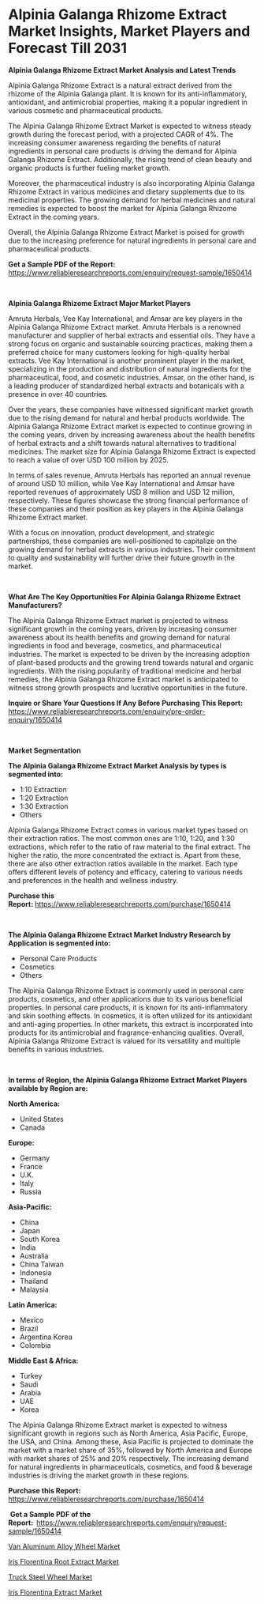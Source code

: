 <p><h1>Alpinia Galanga Rhizome Extract Market Insights, Market Players and Forecast Till 2031</h1></p><p><strong>Alpinia Galanga Rhizome Extract Market Analysis and Latest Trends</strong></p>
<p><p>Alpinia Galanga Rhizome Extract is a natural extract derived from the rhizome of the Alpinia Galanga plant. It is known for its anti-inflammatory, antioxidant, and antimicrobial properties, making it a popular ingredient in various cosmetic and pharmaceutical products.</p><p>The Alpinia Galanga Rhizome Extract Market is expected to witness steady growth during the forecast period, with a projected CAGR of 4%. The increasing consumer awareness regarding the benefits of natural ingredients in personal care products is driving the demand for Alpinia Galanga Rhizome Extract. Additionally, the rising trend of clean beauty and organic products is further fueling market growth.</p><p>Moreover, the pharmaceutical industry is also incorporating Alpinia Galanga Rhizome Extract in various medicines and dietary supplements due to its medicinal properties. The growing demand for herbal medicines and natural remedies is expected to boost the market for Alpinia Galanga Rhizome Extract in the coming years.</p><p>Overall, the Alpinia Galanga Rhizome Extract Market is poised for growth due to the increasing preference for natural ingredients in personal care and pharmaceutical products.</p></p>
<p><strong>Get a Sample PDF of the Report:&nbsp;</strong> <a href="https://www.reliableresearchreports.com/enquiry/request-sample/1650414">https://www.reliableresearchreports.com/enquiry/request-sample/1650414</a></p>
<p>&nbsp;</p>
<p><strong>Alpinia Galanga Rhizome Extract Major Market Players</strong></p>
<p><p>Amruta Herbals, Vee Kay International, and Amsar are key players in the Alpinia Galanga Rhizome Extract market. Amruta Herbals is a renowned manufacturer and supplier of herbal extracts and essential oils. They have a strong focus on organic and sustainable sourcing practices, making them a preferred choice for many customers looking for high-quality herbal extracts. Vee Kay International is another prominent player in the market, specializing in the production and distribution of natural ingredients for the pharmaceutical, food, and cosmetic industries. Amsar, on the other hand, is a leading producer of standardized herbal extracts and botanicals with a presence in over 40 countries.</p><p>Over the years, these companies have witnessed significant market growth due to the rising demand for natural and herbal products worldwide. The Alpinia Galanga Rhizome Extract market is expected to continue growing in the coming years, driven by increasing awareness about the health benefits of herbal extracts and a shift towards natural alternatives to traditional medicines. The market size for Alpinia Galanga Rhizome Extract is expected to reach a value of over USD 100 million by 2025.</p><p>In terms of sales revenue, Amruta Herbals has reported an annual revenue of around USD 10 million, while Vee Kay International and Amsar have reported revenues of approximately USD 8 million and USD 12 million, respectively. These figures showcase the strong financial performance of these companies and their position as key players in the Alpinia Galanga Rhizome Extract market.</p><p>With a focus on innovation, product development, and strategic partnerships, these companies are well-positioned to capitalize on the growing demand for herbal extracts in various industries. Their commitment to quality and sustainability will further drive their future growth in the market.</p></p>
<p>&nbsp;</p>
<p><strong>What Are The Key Opportunities For Alpinia Galanga Rhizome Extract Manufacturers?</strong></p>
<p><p>The Alpinia Galanga Rhizome Extract market is projected to witness significant growth in the coming years, driven by increasing consumer awareness about its health benefits and growing demand for natural ingredients in food and beverage, cosmetics, and pharmaceutical industries. The market is expected to be driven by the increasing adoption of plant-based products and the growing trend towards natural and organic ingredients. With the rising popularity of traditional medicine and herbal remedies, the Alpinia Galanga Rhizome Extract market is anticipated to witness strong growth prospects and lucrative opportunities in the future.</p></p>
<p><strong>Inquire or Share Your Questions If Any Before Purchasing This Report:</strong> <a href="https://www.reliableresearchreports.com/enquiry/pre-order-enquiry/1650414">https://www.reliableresearchreports.com/enquiry/pre-order-enquiry/1650414</a></p>
<p>&nbsp;</p>
<p><strong>Market Segmentation</strong></p>
<p><strong>The Alpinia Galanga Rhizome Extract Market Analysis by types is segmented into:</strong></p>
<p><ul><li>1:10 Extraction</li><li>1:20 Extraction</li><li>1:30 Extraction</li><li>Others</li></ul></p>
<p><p>Alpinia Galanga Rhizome Extract comes in various market types based on their extraction ratios. The most common ones are 1:10, 1:20, and 1:30 extractions, which refer to the ratio of raw material to the final extract. The higher the ratio, the more concentrated the extract is. Apart from these, there are also other extraction ratios available in the market. Each type offers different levels of potency and efficacy, catering to various needs and preferences in the health and wellness industry.</p></p>
<p><strong>Purchase this Report:&nbsp;</strong><a href="https://www.reliableresearchreports.com/purchase/1650414">https://www.reliableresearchreports.com/purchase/1650414</a></p>
<p>&nbsp;</p>
<p><strong>The Alpinia Galanga Rhizome Extract Market Industry Research by Application is segmented into:</strong></p>
<p><ul><li>Personal Care Products</li><li>Cosmetics</li><li>Others</li></ul></p>
<p><p>The Alpinia Galanga Rhizome Extract is commonly used in personal care products, cosmetics, and other applications due to its various beneficial properties. In personal care products, it is known for its anti-inflammatory and skin soothing effects. In cosmetics, it is often utilized for its antioxidant and anti-aging properties. In other markets, this extract is incorporated into products for its antimicrobial and fragrance-enhancing qualities. Overall, Alpinia Galanga Rhizome Extract is valued for its versatility and multiple benefits in various industries.</p></p>
<p>&nbsp;</p>
<p><strong>In terms of Region, the Alpinia Galanga Rhizome Extract Market Players available by Region are:</strong></p>
<p>
    <p> <strong> North America: </strong>
        <ul>
            <li>United States</li>
            <li>Canada</li>
        </ul>
        </p> 
    <p> <strong> Europe: </strong>
        <ul>
            <li>Germany</li>
            <li>France</li>
            <li>U.K.</li>
            <li>Italy</li>
            <li>Russia</li>
        </ul>
        </p> 
    <p> <strong> Asia-Pacific: </strong>
        <ul>
            <li>China</li>
            <li>Japan</li>
            <li>South Korea</li>
            <li>India</li>
            <li>Australia</li>
            <li>China Taiwan</li>
            <li>Indonesia</li>
            <li>Thailand</li>
            <li>Malaysia</li>
        </ul>
        </p> 
    <p> <strong> Latin America: </strong>
        <ul>
            <li>Mexico</li>
            <li>Brazil</li>
            <li>Argentina Korea</li>
            <li>Colombia</li>
        </ul>
        </p> 
    <p> <strong> Middle East & Africa: </strong>
        <ul>
            <li>Turkey</li>
            <li>Saudi</li>
            <li>Arabia</li>
            <li>UAE</li>
            <li>Korea</li>
        </ul>
    </p>
    </p>
<p><p>The Alpinia Galanga Rhizome Extract market is expected to witness significant growth in regions such as North America, Asia Pacific, Europe, the USA, and China. Among these, Asia Pacific is projected to dominate the market with a market share of 35%, followed by North America and Europe with market shares of 25% and 20% respectively. The increasing demand for natural ingredients in pharmaceuticals, cosmetics, and food & beverage industries is driving the market growth in these regions.</p></p>
<p><strong>Purchase this Report: </strong><a href="https://www.reliableresearchreports.com/purchase/1650414">https://www.reliableresearchreports.com/purchase/1650414</a></p>
<p>&nbsp;<strong>Get a Sample PDF of the Report:&nbsp;&nbsp;</strong><a href="https://www.reliableresearchreports.com/enquiry/request-sample/1650414">https://www.reliableresearchreports.com/enquiry/request-sample/1650414</a></p>
<p><strong></strong></p>
<p><p><a href="https://issuu.com/reportprime-2/docs/van-aluminum-alloy-wheel-market-size-2030.pptx">Van Aluminum Alloy Wheel Market</a></p><p><a href="https://github.com/guneycigdem35/Market-Research-Report-List-2/blob/main/iris-florentina-root-extract-market.md">Iris Florentina Root Extract Market</a></p><p><a href="https://issuu.com/reportprime-2/docs/truck-steel-wheel-market-size-2030.pptx">Truck Steel Wheel Market</a></p><p><a href="https://github.com/biheemgalvinlouises6hokrh3h/Market-Research-Report-List-1/blob/main/iris-florentina-extract-market.md">Iris Florentina Extract Market</a></p></p>